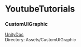 # YoutubeTutorials

### CustomUIGraphic
[UnityDoc](https://docs.unity3d.com/2017.3/Documentation/ScriptReference/UI.Graphic.html) <br>
Directory: Assets/CustomUIGraphic
